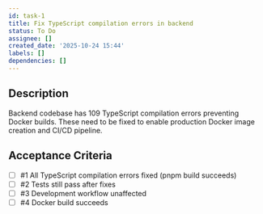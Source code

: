 ```yaml
---
id: task-1
title: Fix TypeScript compilation errors in backend
status: To Do
assignee: []
created_date: '2025-10-24 15:44'
labels: []
dependencies: []
---
```


## Description

<!-- SECTION:DESCRIPTION:BEGIN -->
Backend codebase has 109 TypeScript compilation errors preventing Docker builds. These need to be fixed to enable production Docker image creation and CI/CD pipeline.
<!-- SECTION:DESCRIPTION:END -->

## Acceptance Criteria
<!-- AC:BEGIN -->
- [ ] #1 All TypeScript compilation errors fixed (pnpm build succeeds)
- [ ] #2 Tests still pass after fixes
- [ ] #3 Development workflow unaffected
- [ ] #4 Docker build succeeds
<!-- AC:END -->
